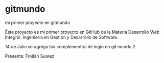 # gitmundo
mi primer proyecto en gitmundo 
 
Éste proyecto es mi primer proyecto en GitHub de la Materia Desarrollo Web Integral. 
Ingeniería en Gestión y Desarrollo de Software.

14 de Julio se agrego los complementos de login en git mundo 2

Presenta: Froilan Suarez 
